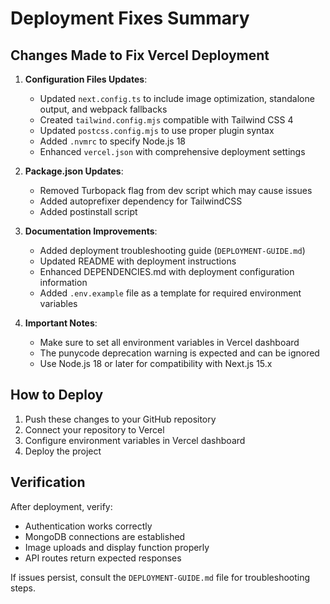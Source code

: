 # Deployment Fixes Summary

## Changes Made to Fix Vercel Deployment

1. **Configuration Files Updates**:
   - Updated `next.config.ts` to include image optimization, standalone output, and webpack fallbacks
   - Created `tailwind.config.mjs` compatible with Tailwind CSS 4
   - Updated `postcss.config.mjs` to use proper plugin syntax
   - Added `.nvmrc` to specify Node.js 18
   - Enhanced `vercel.json` with comprehensive deployment settings

2. **Package.json Updates**:
   - Removed Turbopack flag from dev script which may cause issues
   - Added autoprefixer dependency for TailwindCSS
   - Added postinstall script

3. **Documentation Improvements**:
   - Added deployment troubleshooting guide (`DEPLOYMENT-GUIDE.md`)
   - Updated README with deployment instructions
   - Enhanced DEPENDENCIES.md with deployment configuration information
   - Added `.env.example` file as a template for required environment variables

4. **Important Notes**:
   - Make sure to set all environment variables in Vercel dashboard
   - The punycode deprecation warning is expected and can be ignored
   - Use Node.js 18 or later for compatibility with Next.js 15.x

## How to Deploy

1. Push these changes to your GitHub repository
2. Connect your repository to Vercel
3. Configure environment variables in Vercel dashboard
4. Deploy the project

## Verification

After deployment, verify:
- Authentication works correctly
- MongoDB connections are established
- Image uploads and display function properly
- API routes return expected responses

If issues persist, consult the `DEPLOYMENT-GUIDE.md` file for troubleshooting steps.
